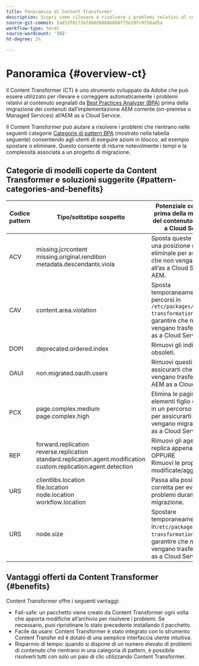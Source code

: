 ```yaml
---
title: Panoramica di Content Transformer
description: Scopri come rilevare e risolvere i problemi relativi al contenuto segnalati da BPA utilizzando Content Transformer.
source-git-commit: 5ad33f0173afd68d8868b088ff5e20fc9f58ad5a
workflow-type: tm+mt
source-wordcount: '392'
ht-degree: 2%

---
```


# Panoramica {#overview-ct}

Il Content Transformer (CT) è uno strumento sviluppato da Adobe che può essere utilizzato per rilevare e correggere automaticamente i problemi relativi al contenuto segnalati da [Best Practices Analyzer (BPA)](/help/journey-migration/best-practices-analyzer/overview-best-practices-analyzer.md) prima della migrazione dei contenuti dall’implementazione AEM corrente (on-premise o Managed Services) all’AEM as a Cloud Service.

Il Content Transformer può aiutare a risolvere i problemi che rientrano nelle seguenti categorie [Categorie di pattern BPA](https://experienceleague.adobe.com/docs/experience-manager-pattern-detection/table-of-contents/aso.html) (mostrato nella tabella seguente) consentendo agli utenti di eseguire azioni in blocco, ad esempio spostare o eliminare. Questo consente di ridurre notevolmente i tempi e la complessità associata a un progetto di migrazione.

## Categorie di modelli coperte da Content Transformer e soluzioni suggerite {#pattern-categories-and-benefits}

| Codice pattern | Tipo/sottotipo sospetto | Potenziale correzione prima della migrazione del contenuto a AEM as a Cloud Service |
|--------------|--------------------------------------------------------------------------------------------------------------------|------------------------------------------------------------------------------------------------------------------------------------|
| ACV | missing.jcrcontent <br> missing.original.rendition <br> metadata.descendants.viola | Sposta queste risorse in una posizione diversa o eliminale per assicurarti che non vengano migrate all’as a Cloud Service AEM. |
| CAV | content.area.violation | Sposta temporaneamente i percorsi in `/etc/packages/content-transformation/paths` per garantire che non vengano trasferiti a AEM as a Cloud Service. |
| DOPI | deprecated.ordered.index | Rimuovi gli indici obsoleti. |
| OAUI | non.migrated.oauth.users | Rimuovi questi utenti per assicurarti che non vengano trasferiti ad AEM as a Cloud Service. |
| PCX | page.complex.medium <br> page.complex.high | Elimina le pagine o gli elementi figlio o spostali in un percorso diverso per assicurarti che non vengano migrati all’AEM as a Cloud Service. |
| REP | forward.replication <br> reverse.replication <br> standard.replication.agent.modification <br> custom.replication.agent.detection | Rimuovi gli agenti di replica appena creati. <br> OPPURE <br> Rimuovi le proprietà modificate/aggiunte. |
| URS | clientlibs.location <br> file.location <br> node.location <br> workflow.location | Passa alla posizione corretta per evitare problemi durante la migrazione. |
| URS | node.size | Spostare temporaneamente i nodi in`/etc/packages/content-transformation/paths` per garantire che non vengano trasferiti a AEM as a Cloud Service. |

## Vantaggi offerti da Content Transformer {#benefits}

Content Transformer offre i seguenti vantaggi:

* Fail-safe: un pacchetto viene creato da Content Transformer ogni volta che apporta modifiche all’archivio per risolvere i problemi. Se necessario, puoi ripristinare lo stato precedente installando il pacchetto.
* Facile da usare: Content Transformer è stato integrato con lo strumento Content Transfer ed è dotato di una semplice interfaccia utente intuitiva.
* Risparmio di tempo: quando si dispone di un numero elevato di problemi di contenuto che rientrano in una categoria di pattern, è possibile risolverli tutti con solo un paio di clic utilizzando Content Transformer.
